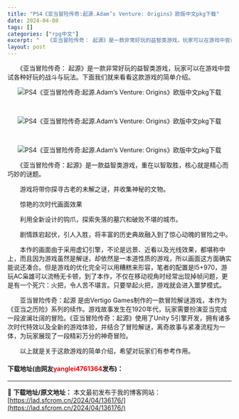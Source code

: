 ```yaml
---
title: "PS4《亚当冒险传奇:起源.Adam’s Venture: Origins》欧版中文pkg下载"
date: 2024-04-08
tags: []
categories: ["rpg中文"]
excerpt: "　　《亚当冒险传奇： 起源》是一款非常好玩的益智类游戏，玩家可以在游戏中尝试各种好玩的战斗与玩法。下面我们就来看看这款游戏的简单介绍。 &nbsp; &nbsp; 　　《亚当冒险传奇：起源》是一款益智类游戏，重在以智取胜，核心就是精心而巧妙的谜题。 　　游戏将带你探寻古老的未解之谜，并收集神秘的文物&hellip;"
layout: post
---
```


 <p>　　《亚当冒险传奇： 起源》是一款非常好玩的益智类游戏，玩家可以在游戏中尝试各种好玩的战斗与玩法。下面我们就来看看这款游戏的简单介绍。</p> <p align="center"><img border="0" src="https://lad.sfcrom.cn/wp-content/uploads/2024/04/20240408_66136ee1822ab.webp" alt="PS4《亚当冒险传奇:起源.Adam’s Venture: Origins》欧版中文pkg下载" /></p> <p>&nbsp;</p> <p align="center"><img border="0" src="https://lad.sfcrom.cn/wp-content/uploads/2024/04/20240408_66136ee1d160b.webp" alt="PS4《亚当冒险传奇:起源.Adam’s Venture: Origins》欧版中文pkg下载" /></p> <p>&nbsp;</p> <p align="center"><img border="0" src="https://lad.sfcrom.cn/wp-content/uploads/2024/04/20240408_66136ee24ad92.webp" alt="PS4《亚当冒险传奇:起源.Adam’s Venture: Origins》欧版中文pkg下载" /></p> <p>　　《亚当冒险传奇：起源》是一款益智类游戏，重在以智取胜，核心就是精心而巧妙的谜题。</p> <p>　　游戏将带你探寻古老的未解之谜，并收集神秘的文物。</p> <p>　　惊艳的次时代画面效果</p> <p>　　利用全新设计的钩爪，探索失落的墓穴和破败不堪的城市。</p> <p>　　剧情跌宕起伏，引人入胜，将丰富的历史典故融入到了惊心动魄的冒险之中。</p> <p>　　本作的画面由于采用虚幻引擎，不论是远景、近看以及光线效果，都堪称中上，而且因为游戏虽然是解谜，却依然是一本道性质的游戏，所以画面这方面确实能说还凑合。但是游戏的优化完全可以用糟糕来形容，笔者的配置是I5+970，游玩AC枭雄可以流畅无卡顿，到了本作，不仅在移动视角时经常出现掉帧问题，更是有一个死穴：火把，令人苦不堪言。只要举起火把，游戏就会进入噩梦模式。</p> <p>　　亚当冒险传奇：起源 是由Vertigo Games制作的一款冒险解谜游戏，本作为《亚当之历险》系列的续作。游戏故事发生在1920年代，玩家需要扮演亚当完成一段波澜壮阔的冒险。《亚当冒险传奇：起源》使用了Unity 5引擎开发，拥有诸多次时代特效以及全新的游戏体验，并结合了冒险解谜，离奇故事与紧凑流程为一体，为玩家展现了一段精彩万分的神奇冒险。</p> <p>　　以上就是关于这款游戏的简单介绍，希望对玩家们有参考作用。</p> <p><h4>下载地址(由网友<font color="red">yanglei4761364</font>发布)：</h4></p> 

---
📖 **下载地址/原文地址：** 本文最初发布于我的博客网站：[https://lad.sfcrom.cn/2024/04/136176/](https://lad.sfcrom.cn/2024/04/136176/)
